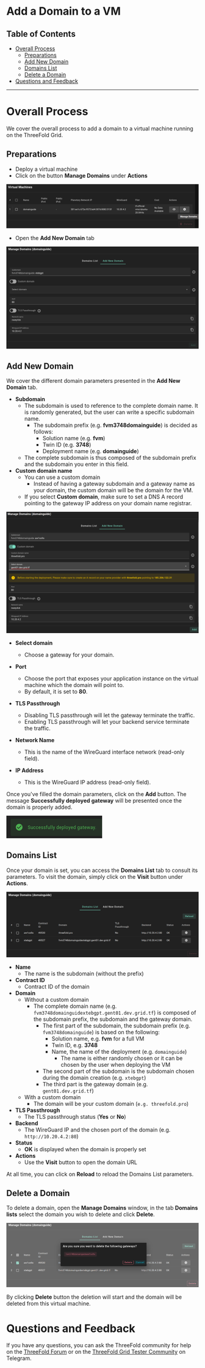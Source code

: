 <h1> Add a Domain to a VM</h1>

<h2>Table of Contents</h2>

- [Overall Process](#overall-process)
  - [Preparations](#preparations)
  - [Add New Domain](#add-new-domain)
  - [Domains List](#domains-list)
  - [Delete a Domain](#delete-a-domain)
- [Questions and Feedback](#questions-and-feedback)

***

# Overall Process

We cover the overall process to add a domain to a virtual machine running on the ThreeFold Grid. 

## Preparations

- Deploy a virtual machine
- Click on the button **Manage Domains** under **Actions**

![](./img/add_domain_6.png)

- Open the **Add New Domain** tab

![](./img/add_domain_10.png)

## Add New Domain

We cover the different domain parameters presented in the **Add New Domain** tab.

- **Subdomain**
  - The subdomain is used to reference to the complete domain name. It is randomly generated, but the user can write a specific subdomain name.
    - The subdomain prefix (e.g. **fvm3748domainguide**) is decided as follows:
      - Solution name (e.g. **fvm**)
      - Twin ID (e.g. **3748**)
      - Deployment name (e.g. **domainguide**)
  - The complete subdomain is thus composed of the subdomain prefix and the subdomain you enter in this field.
- **Custom domain name** 
  - You can use a custom domain
    - Instead of having a gateway subdomain and a gateway name as your domain, the custom domain will be the domain for the VM.
  - If you select **Custom domain**, make sure to set a DNS A record pointing to the gateway IP address on your domain name registrar.

![Custom Domain Name](./img/add_domain_8.png)

- **Select domain**
  - Choose a gateway for your domain.

- **Port**
  - Choose the port that exposes your application instance on the virtual machine which the domain will point to.
  - By default, it is set to **80**.

- **TLS Passthrough**
  - Disabling TLS passthrough will let the gateway terminate the traffic.
  - Enabling TLS passthrough will let your backend service terminate the traffic.

- **Network Name**
  - This is the name of the WireGuard interface network (read-only field).

- **IP Address**
  - This is the WireGuard IP address (read-only field).

Once you've filled the domain parameters, click on the **Add** button. The message **Successfully deployed gateway** will be presented once the domain is properly added.

![Success Domain](./img/add_new_domain_success.png)

## Domains List

Once your domain is set, you can access the **Domains List** tab to consult its parameters. To visit the domain, simply click on the **Visit** button under **Actions**.

![List Domain For VM](./img/add_domain_9.png)

* **Name**
  * The name is the subdomain (without the prefix)
* **Contract ID**
  * Contract ID of the domain
* **Domain**
  * Without a custom domain
    * The complete domain name (e.g. `fvm3748domainguidextebgpt.gent01.dev.grid.tf`) is composed of the subdomain prefix, the subdomain and the gateway domain.
      - The first part of the subdomain, the subdomain prefix (e.g. `fvm3748domainguide`) is based on the following:
        - Solution name, e.g. **fvm** for a full VM
        - Twin ID, e.g. **3748**
        - Name, the name of the deployment (e.g. `domainguide`)
          - The name is either randomly chosen or it can be chosen by the user when deploying the VM
      - The second part of the subdomain is the subdomain chosen during the domain creation (e.g. `xtebgpt`)
      - The third part is the gateway domain (e.g. `gent01.dev.grid.tf`)
  - With a custom domain
    - The domain will be your custom domain (`e.g. threefold.pro`)
* **TLS Passthrough**
  * The TLS passthrough status (**Yes** or **No**)
* **Backend**
  * The WireGuard IP and the chosen port of the domain (e.g. `http://10.20.4.2:80`)
* **Status**
  * **OK** is displayed when the domain is properly set
* **Actions**
  * Use the **Visit** button to open the domain URL

At all time, you can click on **Reload** to reload the Domains List parameters.

## Delete a Domain

To delete a domain, open the **Manage Domains** window, in the tab **Domains lists** select the domain you wish to delete and click **Delete**.

![Select To Delete Domain](./img/add_domain_11.png)

By clicking **Delete** button the deletion will start and the domain will be deleted from this virtual machine.

# Questions and Feedback

If you have any questions, you can ask the ThreeFold community for help on the [ThreeFold Forum](http://forum.threefold.io/) or on the [ThreeFold Grid Tester Community](https://t.me/threefoldtesting) on Telegram.